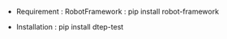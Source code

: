 - Requirement : 
RobotFramework : pip install robot-framework

- Installation : 
pip install dtep-test 